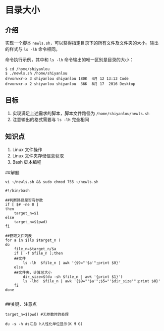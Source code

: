 # 目录大小

## 介绍

实现一个脚本 `newls.sh`，可以获得指定目录下的所有文件及文件夹的大小。输出的样式与 `ls -lh` 命令相同。

命令执行示例，其中和 `ls -lh` 命令输出的唯一区别是目录的大小：

```shell
$ cd /home/shiyanlou
$ ./newls.sh /home/shiyanlou
drwxrwxr-x 3 shiyanlou shiyanlou 180K  4月 12 13:13 Code
drwxrwxr-x 2 shiyanlou shiyanlou  36K  8月 17  2016 Desktop
```

## 目标

1. 实现满足上述需求的脚本，脚本文件路径为 `/home/shiyanlou/newls.sh`
2. 注意输出的格式需要与 `ls -lh` 完全相同

## 知识点

1. Linux 文件操作
2. Linux 文件夹存储信息获取
3. Bash 脚本编程



##解题

```shell
vi ~/newls.sh && sudo chmod 755 ~/newls.sh
```



```shell
#!/bin/bash

##判断路径是否有参数
if [ $# -ne 0 ]
then
	target_n=$1
else
	target_n=$(pwd)
fi	

##获取文件列表
for a in $(ls $target_n )
do
	file_n=$target_n/$a
	if [ -f $file_n ];then
	##文件
		ls -lh  $file_n | awk '{$9="'$a'";print $0}'
	else
	##文件夹，计算总大小
		dir_size=$(du -sh $file_n | awk '{print $1}')
		ls -lhd  $file_n | awk '{$9="'$a'";$5="'$dir_size'";print $0}'	
	fi
done 


```

##关键、注意点

```shell
target_n=$(pwd) #无参数时的处理

du -s -h #s汇总 h人性化单位显示(K M G)
```

